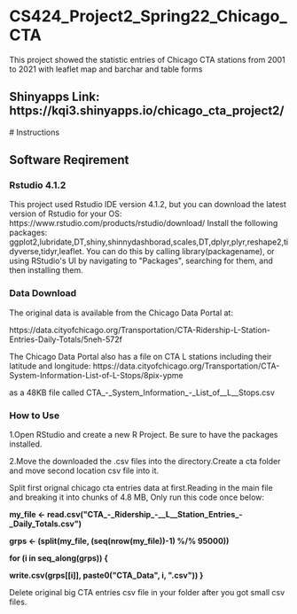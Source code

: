 # CS424_Project2_Spring22_Chicago_CTA
This project showed the statistic entries of Chicago CTA stations from 2001 to 2021 with leaflet map and barchar and table forms
<h2>Shinyapps Link: https://kqi3.shinyapps.io/chicago_cta_project2/</h2>
# Instructions
<h2>Software Reqirement</h2>
<h3>Rstudio 4.1.2</h3>
<p>This project used Rstudio IDE version 4.1.2, but you can download the latest version of Rstudio for your OS: https://www.rstudio.com/products/rstudio/download/ Install the following packages: ggplot2,lubridate,DT,shiny,shinnydashborad,scales,DT,dplyr,plyr,reshape2,tidyverse,tidyr,leaflet. You can do this by calling library(packagename), or using RStudio's UI by navigating to "Packages", searching for them, and then installing them.</p>
<h3>Data Download</h3>
<p>The original data is available from the Chicago Data Portal at:</p>
<p>https://data.cityofchicago.org/Transportation/CTA-Ridership-L-Station-Entries-Daily-Totals/5neh-572f </p>
<p>The Chicago Data Portal also has a file on CTA L stations including their latitude and longitude:
    https://data.cityofchicago.org/Transportation/CTA-System-Information-List-of-L-Stops/8pix-ypme </p>
<p>as a 48KB file called CTA_-_System_Information_-_List_of__L__Stops.csv</p>
<h3>How to Use</h3>
<p>1.Open RStudio and create a new R Project. Be sure to have the packages installed.
<p>2.Move the downloaded the .csv files into the directory.Create a cta folder and move second location csv file into it.<p>
<p> Split first orignal chicago cta entries data at first.Reading in the main file and breaking it into chunks of 4.8 MB, Only run this code once below:</p>
  <p>  <b>my_file <- read.csv("CTA_-_Ridership_-__L__Station_Entries_-_Daily_Totals.csv")</b> </p>
    <p>    <b>grps <- (split(my_file, (seq(nrow(my_file))-1) %/% 95000))</b> </p>
        <p>   <b>for (i in seq_along(grps)) { </b> </p>
         <p>  <b>write.csv(grps[[i]], paste0("CTA_Data", i, ".csv")) }</b></p>
<p>Delete original big CTA entries csv file in your folder after you got small csv files.</p>

